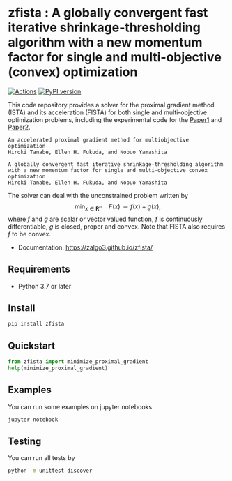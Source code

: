 # zfista : A globally convergent fast iterative shrinkage-thresholding algorithm with a new momentum factor for single and multi-objective (convex) optimization

[![Actions](https://github.com/zalgo3/zfista/actions/workflows/actions.yaml/badge.svg)](https://github.com/zalgo3/zfista/actions/workflows/actions.yaml)
[![PyPI version](https://badge.fury.io/py/zfista.svg)](https://badge.fury.io/py/zfista)

This code repository provides a solver for the proximal gradient method (ISTA) and its acceleration (FISTA) for both single and multi-objective optimization problems, including the experimental code for the [Paper1](https://arxiv.org/abs/2202.10994 "An accelerated proximal gradient method for multiobjective optimization") and [Paper2](https://arxiv.org/abs/2205.05262 "A globally convergent fast iterative shrinkage-thresholding algorithm with a new momentum factor for single and multi-objective convex optimization").

```txt:Paper1
An accelerated proximal gradient method for multiobjective optimization
Hiroki Tanabe, Ellen H. Fukuda, and Nobuo Yamashita
```

```txt:Paper2
A globally convergent fast iterative shrinkage-thresholding algorithm with a new momentum factor for single and multi-objective convex optimization
Hiroki Tanabe, Ellen H. Fukuda, and Nobuo Yamashita
```

The solver can deal with the unconstrained problem written by
$$\min_{x \in \mathbf{R}^n} \quad F(x) \coloneqq f(x) + g(x),$$
where $f$ and $g$ are scalar or vector valued function, $f$ is continuously differentiable, $g$ is closed, proper and convex.
Note that FISTA also requires $f$ to be convex.

- Documentation: https://zalgo3.github.io/zfista/

## Requirements
- Python 3.7 or later

## Install
```sh
pip install zfista
```

## Quickstart
```python
from zfista import minimize_proximal_gradient
help(minimize_proximal_gradient)
```

## Examples
You can run some examples on jupyter notebooks.
```sh
jupyter notebook
```

## Testing
You can run all tests by
```sh
python -m unittest discover
```
